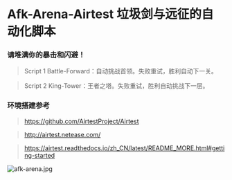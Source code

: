 # Afk-Arena-Airtest 垃圾剑与远征的自动化脚本

### 请堆满你的暴击和闪避！

> Script 1 Battle-Forward：自动挑战首领。失败重试，胜利自动下一关。

> Script 2 King-Tower：王者之塔。失败重试，胜利自动挑战下一层。

### 环境搭建参考
> https://github.com/AirtestProject/Airtest

> http://airtest.netease.com/

> https://airtest.readthedocs.io/zh_CN/latest/README_MORE.html#getting-started

![afk-arena.jpg](https://i.loli.net/2020/01/18/FVWJuALj2TCehXa.jpg)
